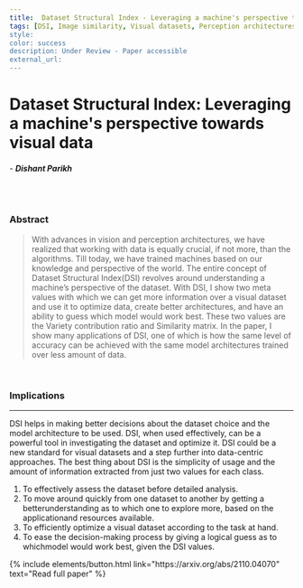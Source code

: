 ```yaml
---
title:  Dataset Structural Index - Leveraging a machine's perspective towards visual data
tags: [DSI, Image similarity, Visual datasets, Perception architectures, Sep'21]
style: 
color: success
description: Under Review - Paper accessible
external_url: 
---
```



# Dataset Structural Index: Leveraging a machine's perspective towards visual data

###### - _**Dishant Parikh**_

<br>

### Abstract
>With advances in vision and perception architectures, we have realized that working with data is equally crucial, if not more, than the algorithms. Till today, we have trained machines based on our knowledge and perspective of the world. The entire concept of Dataset Structural Index(DSI) revolves around understanding a machine’s perspective of the dataset. With DSI, I show two meta values with which we can get more information over a visual dataset and use it to optimize data, create better architectures, and have an ability to guess which model would work best. These two values are the Variety contribution ratio and Similarity matrix. In the paper, I show many applications of DSI, one of which is how the same level of accuracy can be achieved with the same model architectures trained over less amount of data. 

<br>

### Implications

---

DSI helps in making better decisions about the dataset choice and the model architecture to be used. DSI, when used effectively, can be a powerful tool in investigating the dataset and optimize it. DSI could be a new standard for visual datasets and a step further into data-centric approaches. The best thing about DSI is the simplicity of usage and the amount of information extracted from just two values for each class.

1. To effectively assess the dataset before detailed analysis.
2. To move around quickly from one dataset to another by getting a betterunderstanding as to which one to explore more, based on the applicationand resources available.
3. To efficiently optimize a visual dataset according to the task at hand.
4. To ease the decision-making process by giving a logical guess as to whichmodel would work best, given the DSI values.

<p class="text-center">
{% include elements/button.html link="https://arxiv.org/abs/2110.04070" text="Read full paper" %}
</p>
